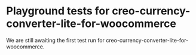 # Playground tests for creo-currency-converter-lite-for-woocommerce
We are still awaiting the first test run for creo-currency-converter-lite-for-woocommerce.
